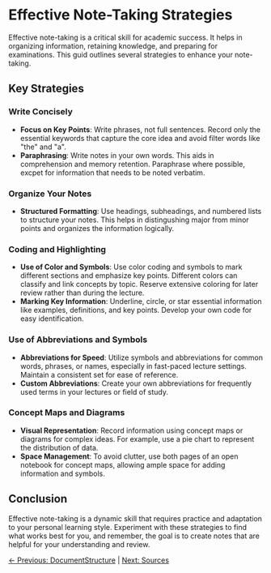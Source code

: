 # Effective Note-Taking Strategies
Effective note-taking is a critical skill for academic success. It helps in organizing information, retaining knowledge, and preparing for examinations. This guid outlines several strategies to enhance your note-taking.

## Key Strategies 

### Write Concisely 
- **Focus on Key Points**: Write phrases, not full sentences. Record only the essential keywords that capture the core idea and avoid filter words like "the" and "a".
- **Paraphrasing**: Write notes in your own words. This aids in comprehension and memory retention. Paraphrase where possible, excpet for information that needs to be noted verbatim.

### Organize Your Notes
- **Structured Formatting**: Use headings, subheadings, and numbered lists to structure your notes. This helps in distingushing major from minor points and organizes the information logically.

### Coding and Highlighting
- **Use of Color and Symbols**: Use color coding and symbols to mark different sections and emphasize key points. Different colors can classify and link concepts by topic. Reserve extensive coloring for later review rather than during the lecture.
- **Marking Key Information**: Underline, circle, or star essential information like examples, definitions, and key points. Develop your own code for easy identification.

### Use of Abbreviations and Symbols
- **Abbreviations for Speed**: Utilize symbols and abbreviations for common words, phrases, or names, especially in fast-paced lecture settings. Maintain a consistent set for ease of reference.
- **Custom Abbreviations**: Create your own abbreviations for frequently used terms in your lectures or field of study.

### Concept Maps and Diagrams
- **Visual Representation**: Record information using concept maps or diagrams for complex ideas. For example, use a pie chart to represent the distribution of data.
- **Space Management**: To avoid clutter, use both pages of an open notebook for concept maps, allowing ample space for adding information and symbols.

## Conclusion

Effective note-taking is a dynamic skill that requires practice and adaptation to your personal learning style. Experiment with these strategies to find what works best for you, and remember, the goal is to create notes that are helpful for your understanding and review.

[← Previous: DocumentStructure](StructuringDocument.md) | [Next: Sources](CitingSources.md)


